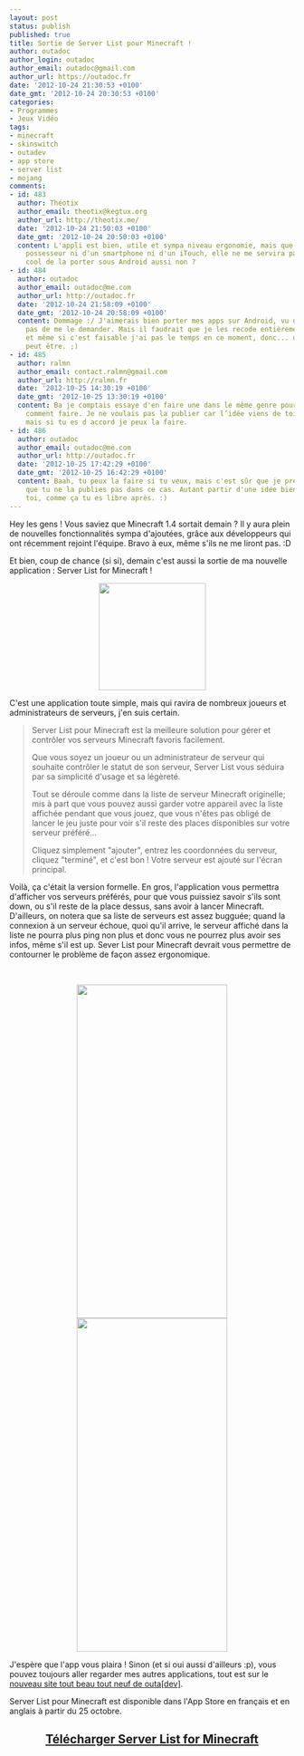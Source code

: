 ```yaml
---
layout: post
status: publish
published: true
title: Sortie de Server List pour Minecraft !
author: outadoc
author_login: outadoc
author_email: outadoc@gmail.com
author_url: https://outadoc.fr
date: '2012-10-24 21:30:53 +0100'
date_gmt: '2012-10-24 20:30:53 +0100'
categories:
- Programmes
- Jeux Vidéo
tags:
- minecraft
- skinswitch
- outadev
- app store
- server list
- mojang
comments:
- id: 483
  author: Théotix
  author_email: theotix@kegtux.org
  author_url: http://theotix.me/
  date: '2012-10-24 21:50:03 +0100'
  date_gmt: '2012-10-24 20:50:03 +0100'
  content: L'appli est bien, utile et sympa niveau ergonomie, mais que je ne suis
    possesseur ni d'un smartphone ni d'un iTouch, elle ne me servira pas. Et ce serait
    cool de la porter sous Android aussi non ?
- id: 484
  author: outadoc
  author_email: outadoc@me.com
  author_url: http://outadoc.fr
  date: '2012-10-24 21:58:09 +0100'
  date_gmt: '2012-10-24 20:58:09 +0100'
  content: Dommage :/ J'aimerais bien porter mes apps sur Android, vu qu'on arrête
    pas de me le demander. Mais il faudrait que je les recode entièrement,
    et même si c'est faisable j'ai pas le temps en ce moment, donc... un jour
    peut être. ;)
- id: 485
  author: ralmn
  author_email: contact.ralmn@gmail.com
  author_url: http://ralmn.fr
  date: '2012-10-25 14:30:19 +0100'
  date_gmt: '2012-10-25 13:30:19 +0100'
  content: Ba je comptais essaye d'en faire une dans le même genre pour voir
    comment faire. Je ne voulais pas la publier car l’idée viens de toi
    mais si tu es d accord je peux la faire.
- id: 486
  author: outadoc
  author_email: outadoc@me.com
  author_url: http://outadoc.fr
  date: '2012-10-25 17:42:29 +0100'
  date_gmt: '2012-10-25 16:42:29 +0100'
  content: Baah, tu peux la faire si tu veux, mais c'est sûr que je préférerais
    que tu ne la publies pas dans ce cas. Autant partir d'une idée bien à
    toi, comme ça tu es libre après. :)
---
```

<p>Hey les gens ! Vous saviez que Minecraft 1.4 sortait demain ? Il y aura plein de nouvelles fonctionnalités sympa d'ajoutées, grâce aux développeurs qui ont récemment rejoint l'équipe. Bravo à eux, même s'ils ne me liront pas. :D</p>
<p>Et bien, coup de chance (si si), demain c'est aussi la sortie de ma nouvelle application : Server List for Minecraft !</p>
<p style="text-align: center;"><a href="http://dev.outadoc.fr/project/server-list/"><img class="aligncenter  wp-image-731" title="Icon" src="https://outadoc.fr/wp-content/uploads/2012/10/icon-large@2x1.png" alt="" width="189" height="189" /></a></p>
<p style="text-align: left;">C'est une application toute simple, mais qui ravira de nombreux joueurs et administrateurs de serveurs, j'en suis certain.</p>
<blockquote>
<p style="text-align: left;">Server List pour Minecraft est la meilleure solution pour gérer et contrôler vos serveurs Minecraft favoris facilement.</p>
<p>Que vous soyez un joueur ou un administrateur de serveur qui souhaite contrôler le statut de son serveur, Server List vous séduira par sa simplicité d'usage et sa légèreté.</p>
<p>Tout se déroule comme dans la liste de serveur Minecraft originelle; mis à part que vous pouvez aussi garder votre appareil avec la liste affichée pendant que vous jouez, que vous n'êtes pas obligé de lancer le jeu juste pour voir s'il reste des places disponibles sur votre serveur préféré...</p>
<p>Cliquez simplement "ajouter", entrez les coordonnées du serveur, cliquez "terminé", et c'est bon ! Votre serveur est ajouté sur l'écran principal.</p></blockquote>
<p style="text-align: left;">Voilà, ça c'était la version formelle. En gros, l'application vous permettra d'afficher vos serveurs préférés, pour que vous puissiez savoir s'ils sont down, ou s'il reste de la place dessus, sans avoir à lancer Minecraft. D'ailleurs, on notera que sa liste de serveurs est assez bugguée; quand la connexion à un serveur échoue, quoi qu'il arrive, le serveur affiché dans la liste ne pourra plus ping non plus et donc vous ne pourrez plus avoir ses infos, même s'il est up. Sever List pour Minecraft devrait vous permettre de contourner le problème de façon assez ergonomique.</p>
<p> </p>
<div style="text-align: center;"><a href="https://outadoc.fr/wp-content/uploads/2012/10/screen11.png"><img class="wp-image-733" title="screen1" src="https://outadoc.fr/wp-content/uploads/2012/10/screen1-464x10241.png" alt="" width="266" height="589" /></a><a href="https://outadoc.fr/wp-content/uploads/2012/10/screen21.png"><img class="wp-image-734" title="screen2" src="https://outadoc.fr/wp-content/uploads/2012/10/screen2-464x10241.png" alt="" width="266" height="589" /></a></div>
<p>J'espère que l'app vous plaira ! Sinon (et si oui aussi d'ailleurs :p), vous pouvez toujours aller regarder mes autres applications, tout est sur le <a href="http://dev.outadoc.fr/projects.html">nouveau site tout beau tout neuf de outa[dev]</a>.</p>
<p>Server List pour Minecraft est disponible dans l'App Store en français et en anglais à partir du 25 octobre.</p>
<h2 style="text-align: center;"><a href="https://itunes.apple.com/en/app/server-list-for-minecraft/id568969472?l=fr&ls=1&mt=8">Télécharger Server List for Minecraft</a></h2>
